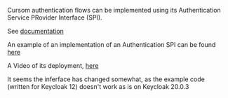 Cursom authentication flows can be implemented using its Authentication Service PRovider Interface (SPI).

See [documentation](https://www.keycloak.org/docs/latest/server_development/#_auth_spi)

An example of an implementation of an Authentication SPI can be found
[here](https://github.com/PacktPublishing/Keycloak-Identity-and-Access-Management-for-Modern-Applications/tree/master/ch13/simple-risk-based-authenticator/src/main/java/org/keycloak/book/ch13/authentication)

A Video of its deployment, [here](https://youtu.be/y8a5tA8Cs68)

It seems the inferface has changed somewhat, as the example code (written for Keycloak 12) doesn't work as is on Keycloak 20.0.3
